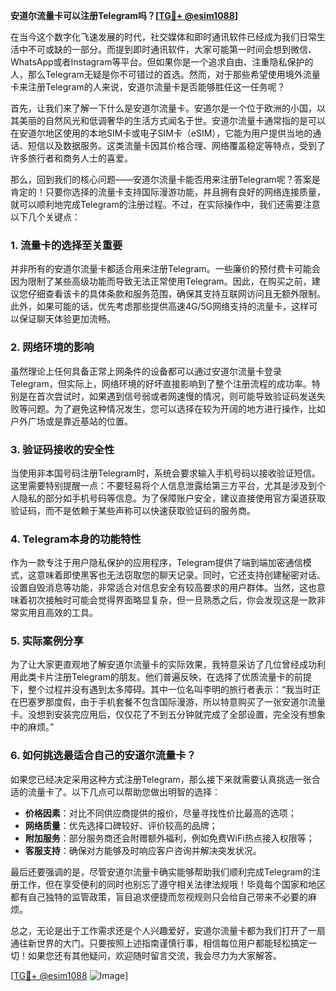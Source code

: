 **安道尔流量卡可以注册Telegram吗？[[TG💪+ @esim1088](https://t.me/s/esim1088)]**

在当今这个数字化飞速发展的时代，社交媒体和即时通讯软件已经成为我们日常生活中不可或缺的一部分。而提到即时通讯软件，大家可能第一时间会想到微信、WhatsApp或者Instagram等平台。但如果你是一个追求自由、注重隐私保护的人，那么Telegram无疑是你不可错过的首选。然而，对于那些希望使用境外流量卡来注册Telegram的人来说，安道尔流量卡是否能够胜任这一任务呢？

首先，让我们来了解一下什么是安道尔流量卡。安道尔是一个位于欧洲的小国，以其美丽的自然风光和低调奢华的生活方式闻名于世。安道尔流量卡通常指的是可以在安道尔地区使用的本地SIM卡或电子SIM卡（eSIM），它能为用户提供当地的通话、短信以及数据服务。这类流量卡因其价格合理、网络覆盖稳定等特点，受到了许多旅行者和商务人士的喜爱。

那么，回到我们的核心问题——安道尔流量卡能否用来注册Telegram呢？答案是肯定的！只要你选择的流量卡支持国际漫游功能，并且拥有良好的网络连接质量，就可以顺利地完成Telegram的注册过程。不过，在实际操作中，我们还需要注意以下几个关键点：

### **1. 流量卡的选择至关重要**
并非所有的安道尔流量卡都适合用来注册Telegram。一些廉价的预付费卡可能会因为限制了某些高级功能而导致无法正常使用Telegram。因此，在购买之前，建议您仔细查看该卡的具体条款和服务范围，确保其支持互联网访问且无额外限制。此外，如果可能的话，优先考虑那些提供高速4G/5G网络支持的流量卡，这样可以保证聊天体验更加流畅。

### **2. 网络环境的影响**
虽然理论上任何具备正常上网条件的设备都可以通过安道尔流量卡登录Telegram，但实际上，网络环境的好坏直接影响到了整个注册流程的成功率。特别是在首次尝试时，如果遇到信号弱或者网速慢的情况，则可能导致验证码发送失败等问题。为了避免这种情况发生，您可以选择在较为开阔的地方进行操作，比如户外广场或是靠近基站的位置。

### **3. 验证码接收的安全性**
当使用非本国号码注册Telegram时，系统会要求输入手机号码以接收验证短信。这里需要特别提醒一点：不要轻易将个人信息泄露给第三方平台，尤其是涉及到个人隐私的部分如手机号码等信息。为了保障账户安全，建议直接使用官方渠道获取验证码，而不是依赖于某些声称可以快速获取验证码的服务商。

### **4. Telegram本身的功能特性**
作为一款专注于用户隐私保护的应用程序，Telegram提供了端到端加密通信模式，这意味着即使黑客也无法窃取您的聊天记录。同时，它还支持创建秘密对话、设置自毁消息等功能，非常适合对信息安全有较高要求的用户群体。当然，这也意味着初次接触时可能会觉得界面略显复杂，但一旦熟悉之后，你会发现这是一款非常实用且高效的工具。

### **5. 实际案例分享**
为了让大家更直观地了解安道尔流量卡的实际效果，我特意采访了几位曾经成功利用此类卡片注册Telegram的朋友。他们普遍反映，在选择了优质流量卡的前提下，整个过程并没有遇到太多障碍。其中一位名叫李明的旅行者表示：“我当时正在巴塞罗那度假，由于手机套餐不包含国际漫游，所以特意购买了一张安道尔流量卡。没想到安装完应用后，仅仅花了不到五分钟就完成了全部设置，完全没有想象中的麻烦。”

### **6. 如何挑选最适合自己的安道尔流量卡？**
如果您已经决定采用这种方式注册Telegram，那么接下来就需要认真挑选一张合适的流量卡了。以下几点可以帮助您做出明智的选择：
- **价格因素**：对比不同供应商提供的报价，尽量寻找性价比最高的选项；
- **网络质量**：优先选择口碑较好、评价较高的品牌；
- **附加服务**：部分服务商还会附赠额外福利，例如免费WiFi热点接入权限等；
- **客服支持**：确保对方能够及时响应客户咨询并解决突发状况。

最后还要强调的是，尽管安道尔流量卡确实能够帮助我们顺利完成Telegram的注册工作，但在享受便利的同时也别忘了遵守相关法律法规哦！毕竟每个国家和地区都有自己独特的监管政策，盲目追求便捷而忽视规则只会给自己带来不必要的麻烦。

总之，无论是出于工作需求还是个人兴趣爱好，安道尔流量卡都为我们打开了一扇通往新世界的大门。只要按照上述指南谨慎行事，相信每位用户都能轻松搞定一切！如果您还有其他疑问，欢迎随时留言交流，我会尽力为大家解答。

[[TG💪+ @esim1088](https://t.me/s/esim1088) ![Image](https://i.postimg.cc/4NQfJmqS/Snipaste-2025-05-13-00-14-12.png)]